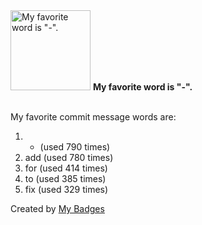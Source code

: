 <img src="https://github.com/my-badges/my-badges/blob/master/src/all-badges/favorite-word/favorite-word.png?raw=true" alt="My favorite word is &quot;-&quot;." title="My favorite word is &quot;-&quot;." width="128">
<strong>My favorite word is &quot;-&quot;.</strong>
<br><br>

My favorite commit message words are:

1. - (used 790 times)
2. add (used 780 times)
3. for (used 414 times)
4. to (used 385 times)
5. fix (used 329 times)


Created by <a href="https://github.com/my-badges/my-badges">My Badges</a>